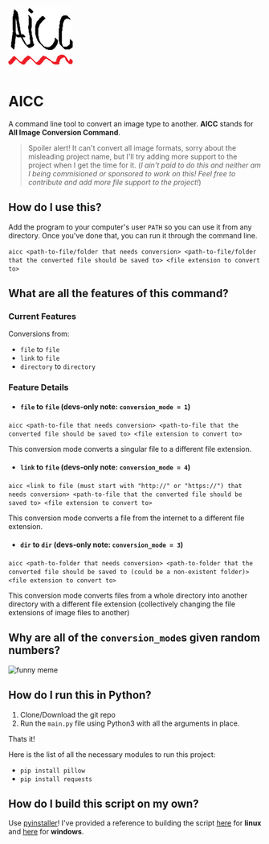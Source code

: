 ![AICC Logo](https://github.com/sid-the-loser/AICC/blob/main/src/assets/icon.png)
# AICC

A command line tool to convert an image type to another. **AICC** stands for **All Image Conversion Command**.

>Spoiler alert! It can't convert all image formats, sorry about the misleading project name, but I'll try adding more support to the project when I get the time for it. (*I ain't paid to do this and neither am I being commisioned or sponsored to work on this! Feel free to contribute and add more file support to the project!*)

## How do I use this?

Add the program to your computer's user `PATH` so you can use it from any directory.
Once you've done that, you can run it through the command line.

`aicc <path-to-file/folder that needs conversion> <path-to-file/folder that the converted file should be saved to> <file extension to convert to>`

## What are all the features of this command?

### Current Features

Conversions from:
- `file`      to `file`
- `link`      to `file`
- `directory` to `directory`

### Feature Details

- #### `file` to `file` (devs-only note: `conversion_mode = 1`)

`aicc <path-to-file that needs conversion> <path-to-file that the converted file should be saved to> <file extension to convert to>`

This conversion mode converts a singular file to a different file extension.

- #### `link` to `file` (devs-only note: `conversion_mode = 4`)

`aicc <link to file (must start with "http://" or "https://") that needs conversion> <path-to-file that the converted file should be saved to> <file extension to convert to>`

This conversion mode converts a file from the internet to a different file extension.

- #### `dir` to `dir` (devs-only note: `conversion_mode = 3`)

`aicc <path-to-folder that needs conversion> <path-to-folder that the converted file should be saved to (could be a non-existent folder)> <file extension to convert to>`

This conversion mode converts files from a whole directory into another directory with a different file extension (collectively changing the file extensions of image files to another)

## Why are all of the `conversion_mode`s given random numbers?

![funny meme](https://i.kym-cdn.com/entries/icons/original/000/031/622/cover1.jpg)

## How do I run this in Python?

1. Clone/Download the git repo
2. Run the `main.py` file using Python3 with all the arguments in place.

Thats it! 

Here is the list of all the necessary modules to run this project:
- `pip install pillow`
- `pip install requests`

## How do I build this script on my own?

 Use [pyinstaller](https://pypi.org/project/pyinstaller/)! I've provided a reference to building the script [here](https://github.com/sid-the-loser/AICC/blob/main/build.sh) for **linux** and [here](https://github.com/sid-the-loser/AICC/blob/main/build.bat) for **windows**.
